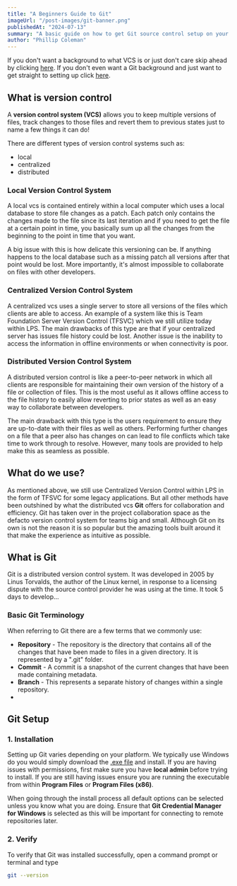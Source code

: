 ```yaml
---
title: "A Beginners Guide to Git"
imageUrl: "/post-images/git-banner.png"
publishedAt: "2024-07-13"
summary: "A basic guide on how to get Git source control setup on your device"
author: "Phillip Coleman"
---
```


If you don't want a background to what VCS is or just don't care skip ahead by clicking [here](#what-is-git). If you don't even want a Git background and just want to get straight to setting up click [here](#git-setup).

## What is version control

A **version control system (VCS)** allows you to keep multiple versions of files, track changes to those files and revert them to previous states just to name a few things it can do!

There are different types of version control systems such as:

- local
- centralized
- distributed

### Local Version Control System

A local vcs is contained entirely within a local computer which uses a local database to store file changes as a patch. Each patch only contains the changes made to the file since its last iteration and if you need to get the file at a certain point in time, you basically sum up all the changes from the beginning to the point in time that you want. 

A big issue with this is how delicate this versioning can be. If anything happens to the local database such as a missing patch all versions after that point would be lost. More importantly, it's almost impossible to collaborate on files with other developers.

### Centralized Version Control System

A centralized vcs uses a single server to store all versions of the files which clients are able to access. An example of a system like this is Team Foundation Server Version Control (TFSVC) which we still utilize today within LPS. The main drawbacks of this type are that if your centralized server has issues file history could be lost. Another issue is the inability to access the information in offline environments or when connectivity is poor.

### Distributed Version Control System

A distributed version control is like a peer-to-peer network in which all clients are responsible for maintaining their own version of the history of a file or collection of files. This is the most useful as it allows offline access to the file history to easily allow reverting to prior states as well as an easy way to collaborate between developers. 

The main drawback with this type is the users requirement to ensure they are up-to-date with their files as well as others. Performing further changes on a file that a peer also has changes on can lead to file conflicts which take time to work through to resolve. However, many tools are provided to help make this as seamless as possible.

## What do we use?

As mentioned above, we still use Centralized Version Control within LPS in the form of TFSVC for some legacy applications. But all other methods have been outshined by what the distributed vcs **Git** offers for collaboration and efficiency. Git has taken over in the project collaboration space as the defacto version control system for teams big and small. Although Git on its own is not the reason it is so popular but the amazing tools built around it that make the experience as intuitive as possible.

## <a id="what-is-git"> </a> What is Git

Git is a distributed version control system. It was developed in 2005 by Linus Torvalds, the author of the Linux kernel, in response to a licensing dispute with the source control provider he was using at the time. It took 5 days to develop...

### Basic Git Terminology

When referring to Git there are a few terms that we commonly use:

- **Repository** - The repository is the directory that contains all of the changes that have been made to files in a given directory. It is represented by a ".git" folder.
- **Commit** - A commit is a snapshot of the current changes that have been made containing metadata.
- **Branch** - This represents a separate history of changes within a single repository.
- 


## <a id="git-setup"> </a> Git Setup


### 1. Installation

Setting up Git varies depending on your platform. We typically use Windows do you would simply download the [.exe file]() and install. If you are having issues with permissions, first make sure you have **local admin** before trying to install. If you are still having issues ensure you are running the executable from within **Program Files** or **Program Files (x86)**.

When going through the install process all default options can be selected unless you know what you are doing. Ensure that **Git Credential Manager for Windows** is selected as this will be important for connecting to remote repositories later.

### 2. Verify

To verify that Git was installed successfully, open a command prompt or terminal and type

```bash
git --version
```